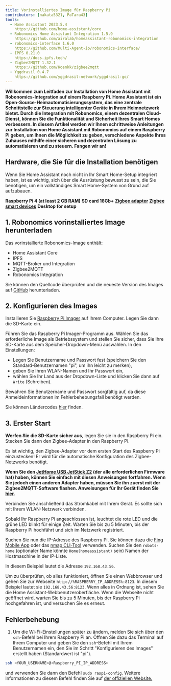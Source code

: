 ```yaml
---
title: Vorinstalliertes Image für Raspberry Pi
contributors: [nakata5321, PaTara43]
tools:
  - Home Assistant 2023.5.4
    https://github.com/home-assistant/core
  - Robonomics Home Assistant Integration 1.5.9
    https://github.com/airalab/homeassistant-robonomics-integration
  - robonomics-interface 1.6.0
    https://github.com/Multi-Agent-io/robonomics-interface/
  - IPFS 0.21.0
    https://docs.ipfs.tech/
  - Zigbee2MQTT 1.32.1
    https://github.com/Koenkk/zigbee2mqtt
  - Yggdrasil 0.4.7
    https://github.com/yggdrasil-network/yggdrasil-go/
---
```


**Willkommen zum Leitfaden zur Installation von Home Assistant mit Robonomics-Integration auf einem Raspberry Pi. Home Assistant ist ein Open-Source-Heimautomatisierungssystem, das eine zentrale Schnittstelle zur Steuerung intelligenter Geräte in Ihrem Heimnetzwerk bietet. Durch die Integration mit Robonomics, einem dezentralen Cloud-Dienst, können Sie die Funktionalität und Sicherheit Ihres Smart Homes verbessern. In diesem Artikel werden wir Ihnen schrittweise Anleitungen zur Installation von Home Assistant mit Robonomics auf einem Raspberry Pi geben, um Ihnen die Möglichkeit zu geben, verschiedene Aspekte Ihres Zuhauses mithilfe einer sicheren und dezentralen Lösung zu automatisieren und zu steuern. Fangen wir an!**

## Hardware, die Sie für die Installation benötigen

Wenn Sie Home Assistant noch nicht in Ihr Smart Home-Setup integriert haben, ist es wichtig, sich über die Ausrüstung bewusst zu sein, die Sie benötigen, um ein vollständiges Smart Home-System von Grund auf aufzubauen.

  <robo-wiki-grid-element-wrapper textAlign="center" :columns="3" flexible>
    <robo-wiki-grid-element>
      <robo-wiki-picture src="home-assistant/need_2.png" /> 
      <b>Raspberry Pi 4 (at least 2 GB RAM)</b>
    </robo-wiki-grid-element>
    <robo-wiki-grid-element>
      <robo-wiki-picture src="home-assistant/need_3.png" /> 
      <b>SD card 16Gb+</b>
    </robo-wiki-grid-element>
    <robo-wiki-grid-element>
      <robo-wiki-picture src="home-assistant/need_7.png" /> 
      <a href="https://www.zigbee2mqtt.io/information/supported_adapters.html" target="_blank"><b>Zigbee adapter</b></a>
    </robo-wiki-grid-element>
  </robo-wiki-grid-element-wrapper>

  <robo-wiki-grid-element-wrapper textAlign="center" :columns="2">
    <robo-wiki-grid-element>
      <robo-wiki-picture src="home-assistant/need_5.png" />
      <a href="https://www.zigbee2mqtt.io/supported-devices/" target="_blank"><b>Zigbee smart devices</b></a>
    </robo-wiki-grid-element>
    <robo-wiki-grid-element>
      <robo-wiki-picture src="home-assistant/need_9.png" />
      <b>Desktop for setup</b>
    </robo-wiki-grid-element>
  </robo-wiki-grid-element-wrapper>


## 1. Robonomics vorinstalliertes Image herunterladen

Das vorinstallierte Robonomics-Image enthält:
- Home Assistant Core
- IPFS
- MQTT-Broker und Integration
- Zigbee2MQTT
- Robonomics Integration

<robo-wiki-button label="Download image (~528 Mb)" link="QmeDPrNYLQKFCZgPmxyxDWSAXSjSaw7Dx46d9p3JSGM1hA?filename=robonomics_rpi.xz&download=true" />

<robo-wiki-note type="warning" title="For advanced users">

Sie können den Quellcode überprüfen und die neueste Version des Images auf [GitHub](https://github.com/airalab/Robonomics-HomeAssistant-image/releases) herunterladen.

</robo-wiki-note>


## 2. Konfigurieren des Images

Installieren Sie [Raspberry Pi Imager](https://www.raspberrypi.com/software/) auf Ihrem Computer. Legen Sie dann die SD-Karte ein.

<robo-wiki-picture src="home-assistant/insert-sd-card.gif" alt="insert SD card" />


Führen Sie das Raspberry Pi Imager-Programm aus. Wählen Sie das erforderliche Image als Betriebssystem und stellen Sie sicher, dass Sie Ihre SD-Karte aus dem Speicher-Dropdown-Menü auswählen.
In den Einstellungen:
- Legen Sie Benutzername und Passwort fest (speichern Sie den Standard-Benutzernamen "pi", um ihn leicht zu merken),  
- geben Sie Ihren WLAN-Namen und Ihr Passwort ein, 
- wählen Sie Ihr Land aus der Dropdown-Liste
und klicken Sie dann auf `Write` (Schreiben). 
                   
<robo-wiki-note type="note">Bewahren Sie Benutzername und Passwort sorgfältig auf, da diese Anmeldeinformationen im Fehlerbehebungsfall benötigt werden.</robo-wiki-note>
                        
<robo-wiki-video autoplay loop controls :videos="[{src: 'QmSZM7uVizqQjLnKJy2kifs9uDZB91MgALDBARenkzU3mb', type:'mp4'}]" cover="covers/cover-1.png" />

Sie können Ländercodes [hier](https://en.wikipedia.org/wiki/List_of_ISO_3166_country_codes) finden.

## 3. Erster Start

**Werfen Sie die SD-Karte sicher aus**, legen Sie sie in den Raspberry Pi ein. Stecken Sie dann den Zigbee-Adapter in den Raspberry Pi.

<robo-wiki-note type="warning">Es ist wichtig, den Zigbee-Adapter vor dem ersten Start des Raspberry Pi einzustecken! 
Er wird für die automatische Konfiguration des Zigbee-Netzwerks benötigt.</robo-wiki-note>

**Wenn Sie den [JetHome USB JetStick Z2](https://jethome.ru/z2/?sl=en) (der alle erforderlichen Firmware hat) haben, können Sie einfach mit diesen Anweisungen fortfahren. Wenn Sie jedoch einen anderen Adapter haben, müssen Sie ihn zuerst mit der Zigbee2MQTT-Software flashen. Anweisungen für Ihr Gerät finden Sie [hier](https://www.zigbee2mqtt.io/information/supported_adapters.html).**

Verbinden Sie anschließend das Stromkabel mit Ihrem Gerät. Es sollte sich mit Ihrem WLAN-Netzwerk verbinden. 

<robo-wiki-picture src="home-assistant/first-start.gif" alt="first boot" />

Sobald Ihr Raspberry Pi angeschlossen ist, leuchtet die rote LED und die grüne LED blinkt für einige Zeit. Warten Sie bis zu 5 Minuten, bis der Raspberry Pi hochfährt und sich im Netzwerk registriert.

Suchen Sie nun die IP-Adresse des Raspberry Pi. Sie können dazu die [Fing Mobile App](https://www.fing.com/products) oder 
das [nmap CLI-Tool](https://vitux.com/find-devices-connected-to-your-network-with-nmap/) verwenden. Suchen Sie den `robots-home` (optionaler Name könnte `Home(homeassistant)` sein) 
Namen der Hostmaschine in der IP-Liste. 

In diesem Beispiel lautet die Adresse `192.168.43.56`. 

Um zu überprüfen, ob alles funktioniert, öffnen Sie einen Webbrowser und gehen Sie zur Webseite `http://%RASPBERRY_IP_ADDRESS%:8123`. In diesem Beispiel lautet sie `192.168.43.56:8123`.
Wenn alles in Ordnung ist, sehen Sie die Home Assistant-Webbenutzeroberfläche. Wenn die Webseite nicht geöffnet wird, warten Sie bis zu 5 Minuten, bis der Raspberry Pi hochgefahren ist, und versuchen Sie es erneut. 

<robo-wiki-video loop controls :videos="[{src: 'QmXjFaTd81dLrMgADtENmSqbS2uJuLJUgQUrmDu2CsSuAq', type:'mp4'}]"  cover="covers/cover-2.png" />


## Fehlerbehebung

1. Um die Wi-Fi-Einstellungen später zu ändern, melden Sie sich über den `ssh`-Befehl bei Ihrem Raspberry Pi an. Öffnen Sie dazu das Terminal auf Ihrem Computer
und geben Sie den `ssh`-Befehl mit Ihrem Benutzernamen ein, den Sie im Schritt "Konfigurieren des Images" erstellt haben (Standardwert ist "pi"). 

<code-helper additionalLine="your_username@your_hostname">

```bash
ssh <YOUR_USERNAME>@<Raspberry_PI_IP_ADDRESS>
```
</code-helper>

und verwenden Sie dann den Befehl `sudo raspi-config`. Weitere Informationen zu diesem Befehl finden Sie auf [der offiziellen Website.](https://www.raspberrypi.com/documentation/computers/configuration.html)
